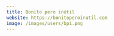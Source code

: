 ```yaml
---
title: Bonito pero inútil
website: https://bonitoperoinutil.com
image: /images/users/bpi.png
---
```


